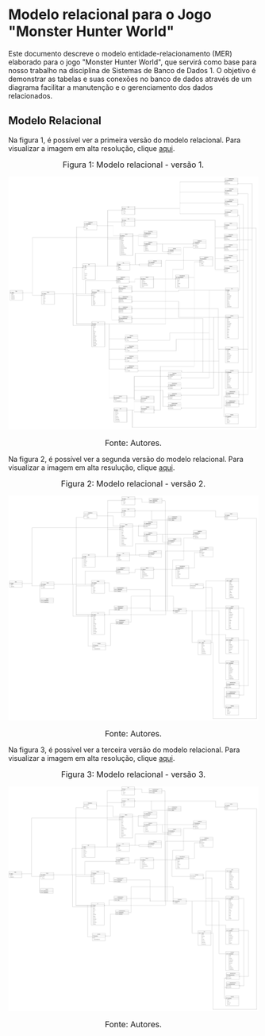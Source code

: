 
# Modelo relacional para o Jogo "Monster Hunter World"

Este documento descreve o modelo entidade-relacionamento (MER) elaborado para o jogo "Monster Hunter World", que servirá como base para nosso trabalho na disciplina de Sistemas de Banco de Dados 1. O objetivo é demonstrar as tabelas e suas conexões no banco de dados através de um diagrama facilitar a manutenção e  o gerenciamento dos dados relacionados.

## Modelo Relacional

Na figura 1, é possível ver a primeira versão do modelo relacional. Para visualizar a imagem em alta resolução, clique [aqui](https://github.com/SBD1/2023.2-Monster-Hunter-World/blob/main/docs/imagens/MER.png?raw=true).

<font size="3"><p style="text-align: center">Figura 1: Modelo relacional - versão 1.</p></font>

![MER](https://github.com/SBD1/2023.2-Monster-Hunter-World/blob/main/docs/imagens/MER.png?raw=true)

<font size="3"><p style="text-align: center">Fonte: Autores.</p></font>

Na figura 2, é possível ver a segunda versão do modelo relacional. Para visualizar a imagem em alta resulução, clique [aqui](https://raw.githubusercontent.com/SBD1/2023.2-Monster-Hunter-World/main/docs/imagens/monsterhunter-v2.drawio.png).

<font size="3"><p style="text-align: center">Figura 2: Modelo relacional - versão 2.</p></font>

![MER2](https://github.com/SBD1/2023.2-Monster-Hunter-World/blob/main/docs/imagens/monsterhunter-v2.drawio.png?raw=true)

<font size="3"><p style="text-align: center">Fonte: Autores.</p></font>

Na figura 3, é possível ver a terceira versão do modelo relacional. Para visualizar a imagem em alta resolução, clique [aqui](https://github.com/SBD1/2023.2-Monster-Hunter-World/blob/main/docs/imagens/mermhw.drawio.png).

<font size="3"><p style="text-align: center">Figura 3: Modelo relacional - versão 3.</p></font>

![MER3](https://github.com/SBD1/2023.2-Monster-Hunter-World/blob/main/docs/imagens/mermhw.drawio.png?raw=true)

<font size="3"><p style="text-align: center">Fonte: Autores.</p></font>
